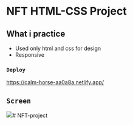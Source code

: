 # NFT HTML-CSS Project

## What i practice

- Used only html and css for design
- Responsive

### `Deploy`

https://calm-horse-aa0a8a.netlify.app/

## `Screen`

![](screen.gif)# NFT-project
